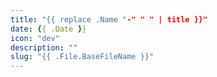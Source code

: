 ```yaml
---
title: "{{ replace .Name "-" " " | title }}"
date: {{ .Date }}
icon: "dev"
description: ""
slug: "{{ .File.BaseFileName }}"
---
```


